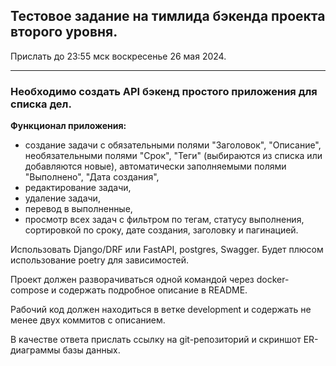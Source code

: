 ## Тестовое задание на тимлида бэкенда проекта второго уровня.
Прислать до 23:55 мск воскресенье 26 мая 2024.

---
### Необходимо создать API бэкенд простого приложения для списка дел.

**Функционал приложения:**
- создание задачи с обязательными полями "Заголовок", "Описание", необязательными полями "Срок", "Теги" (выбираются из списка или добавляются новые), автоматически заполняемыми полями "Выполнено", "Дата создания",
- редактирование задачи,
- удаление задачи,
- перевод в выполненные,
- просмотр всех задач с фильтром по тегам, статусу выполнения, сортировкой по сроку, дате создания, заголовку и пагинацией.

Использовать Django/DRF или FastAPI, postgres, Swagger. Будет плюсом использование poetry для зависимостей.

Проект должен разворачиваться одной командой через docker-compose и содержать подробное описание в README.

Рабочий код должен находиться в ветке development и содержать не менее двух коммитов с описанием.

В качестве ответа прислать ссылку на git-репозиторий и скриншот ER-диаграммы базы данных.